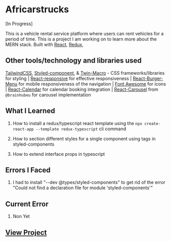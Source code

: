 # Africarstrucks

[In Progress]

This is a vehicle rental service platform where users can rent vehicles for a period of time. This is a project I am working on to learn more about the MERN stack. Built with [React](https://reactjs.org/), [Redux](https://redux.js.org/),

## Other tools/technology and libraries used

 [TailwindCSS](https://tailwindcss.com/), [Styled-component](https://styled-components.com/), & [Twin-Macro](https://www.npmjs.com/package/twin.macro) - CSS frameworks/libraries for styling | [React-responsive](https://www.npmjs.com/package/react-responsive) for effective responsiveness | [React-Burger-Menu](https://www.npmjs.com/package/react-burger-menu) for mobile responsiveness of the navigation | [Font Awesome](https://fontawesome.com/) for icons | [React-Calendar](https://www.npmjs.com/package/react-calendar) for calendar booking integration | [React-Carousel](https://www.npmjs.com/package/@brainhubeu/react-carousel) from `@brainhubeu` for carousel implementation

## What I Learned

  1. How to install a redux/typescript react template using the `npx create-react-app --template redux-typescript` cli command

  2. How to section different styles for a single component using tags in styled-components

  3. How to extend interface props in typescript

## Errors I Faced

  1. I had to install "--dev @types/styled-components" to get rid of the error "Could not find a declaration file for module 'styled-components'"

## Current Error
  
  1. Non Yet

## [View Project](https://africarstrucks.vercel.app/)
